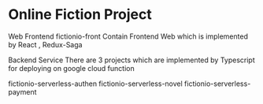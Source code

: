# Online Fiction Project 

Web Frontend
fictionio-front
Contain Frontend Web which is implemented by React , Redux-Saga

Backend Service
There are 3 projects which are implemented by Typescript for deploying on google cloud function

fictionio-serverless-authen
fictionio-serverless-novel
fictionio-serverless-payment
